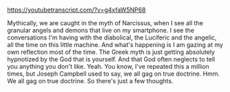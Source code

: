 https://youtubetranscript.com/?v=g4xfaW5NP68

 Mythically, we are caught in the myth of Narcissus, when I see all the granular angels and demons that live on my smartphone. I see the conversations I'm having with the diabolical, the Luciferic and the angelic, all the time on this little machine. And what's happening is I am gazing at my own reflection most of the time. The Greek myth is just getting absolutely hypnotized by the God that is yourself. And that God often neglects to tell you anything you don't like. Yeah. You know, I've repeated this a million times, but Joseph Campbell used to say, we all gag on true doctrine. Hmm. We all gag on true doctrine. So there's just a few thoughts.